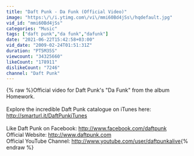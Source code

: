 ```yaml
---
title: "Daft Punk - Da Funk (Official Video)"
image: "https:\/\/i.ytimg.com\/vi\/mmi60Bd4jSs\/hqdefault.jpg"
vid_id: "mmi60Bd4jSs"
categories: "Music"
tags: ["daft punk","da funk","dafunk"]
date: "2021-06-22T15:42:58+03:00"
vid_date: "2009-02-24T01:51:31Z"
duration: "PT5M35S"
viewcount: "34325660"
likeCount: "178911"
dislikeCount: "7246"
channel: "Daft Punk"
---
```

{% raw %}Official video for Daft Punk's &quot;Da Funk&quot; from the album Homework.<br /><br />Explore the incredible Daft Punk catalogue on iTunes here: <a rel="nofollow" target="blank" href="http://smarturl.it/DaftPunkiTunes">http://smarturl.it/DaftPunkiTunes</a><br /><br />Like Daft Punk on Facebook: <a rel="nofollow" target="blank" href="http://www.facebook.com/daftpunk">http://www.facebook.com/daftpunk</a> <br />Official Website: <a rel="nofollow" target="blank" href="http://www.daftpunk.com">http://www.daftpunk.com</a> <br />Official YouTube Channel: <a rel="nofollow" target="blank" href="http://www.youtube.com/user/daftpunkalive">http://www.youtube.com/user/daftpunkalive</a>{% endraw %}
